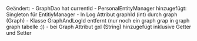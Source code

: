 Geändert: 
    - GraphDao hat currentId
    - PersonalEntityManager hinzugefügt: Singleton für EntitiyManager
    - In Log Attribut graphId (int) durch graph (Graph)
    - Klasse GraphAndLogId entfernt (nur noch ein graph grap in graph graph tabelle :))
    - bei Graph Attribut gxl (String) hinzugefügt inklusive Getter und Setter 
   